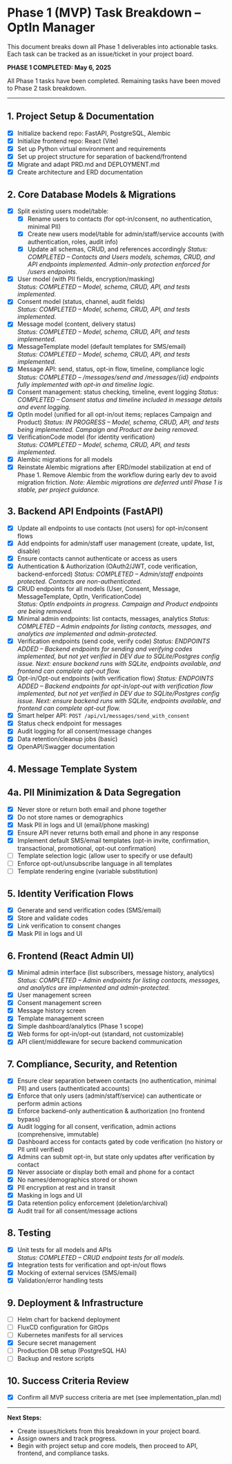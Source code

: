 # Phase 1 (MVP) Task Breakdown – OptIn Manager

This document breaks down all Phase 1 deliverables into actionable tasks. Each task can be tracked as an issue/ticket in your project board.

**PHASE 1 COMPLETED: May 6, 2025**

All Phase 1 tasks have been completed. Remaining tasks have been moved to Phase 2 task breakdown.

---

## 1. Project Setup & Documentation
- [x] Initialize backend repo: FastAPI, PostgreSQL, Alembic
- [x] Initialize frontend repo: React (Vite)
- [x] Set up Python virtual environment and requirements
- [x] Set up project structure for separation of backend/frontend
- [x] Migrate and adapt PRD.md and DEPLOYMENT.md
- [x] Create architecture and ERD documentation

## 2. Core Database Models & Migrations
- [x] Split existing users model/table:
    - [x] Rename users to contacts (for opt-in/consent, no authentication, minimal PII)
    - [x] Create new users model/table for admin/staff/service accounts (with authentication, roles, audit info)
    - [x] Update all schemas, CRUD, and references accordingly
    _Status: COMPLETED – Contacts and Users models, schemas, CRUD, and API endpoints implemented. Admin-only protection enforced for /users endpoints._
- [x] User model (with PII fields, encryption/masking)  
  _Status: COMPLETED – Model, schema, CRUD, API, and tests implemented._
- [x] Consent model (status, channel, audit fields)  
  _Status: COMPLETED – Model, schema, CRUD, API, and tests implemented._
- [x] Message model (content, delivery status)  
  _Status: COMPLETED – Model, schema, CRUD, API, and tests implemented._
- [x] MessageTemplate model (default templates for SMS/email)  
  _Status: COMPLETED – Model, schema, CRUD, API, and tests implemented._
- [x] Message API: send, status, opt-in flow, timeline, compliance logic
    _Status: COMPLETED – /messages/send and /messages/{id} endpoints fully implemented with opt-in and timeline logic._
- [x] Consent management: status checking, timeline, event logging
    _Status: COMPLETED – Consent status and timeline included in message details and event logging._
- [x] OptIn model (unified for all opt-in/out items; replaces Campaign and Product)
  _Status: IN PROGRESS – Model, schema, CRUD, API, and tests being implemented. Campaign and Product are being removed._
- [x] VerificationCode model (for identity verification)  
  _Status: COMPLETED – Model, schema, CRUD, API, and tests implemented._
- [x] Alembic migrations for all models
- [x] Reinstate Alembic migrations after ERD/model stabilization at end of Phase 1. Remove Alembic from the workflow during early dev to avoid migration friction.
    _Note: Alembic migrations are deferred until Phase 1 is stable, per project guidance._

## 3. Backend API Endpoints (FastAPI)
- [x] Update all endpoints to use contacts (not users) for opt-in/consent flows
- [x] Add endpoints for admin/staff user management (create, update, list, disable)
- [x] Ensure contacts cannot authenticate or access as users
- [x] Authentication & Authorization (OAuth2/JWT, code verification, backend-enforced)
    _Status: COMPLETED – Admin/staff endpoints protected. Contacts are non-authenticated._
- [x] CRUD endpoints for all models (User, Consent, Message, MessageTemplate, OptIn, VerificationCode)  
  _Status: OptIn endpoints in progress. Campaign and Product endpoints are being removed._
- [x] Minimal admin endpoints: list contacts, messages, analytics
    _Status: COMPLETED – Admin endpoints for listing contacts, messages, and analytics are implemented and admin-protected._
- [x] Verification endpoints (send code, verify code)
    _Status: ENDPOINTS ADDED – Backend endpoints for sending and verifying codes implemented, but not yet verified in DEV due to SQLite/Postgres config issue. Next: ensure backend runs with SQLite, endpoints available, and frontend can complete opt-out flow._
- [x] Opt-in/Opt-out endpoints (with verification flow)
    _Status: ENDPOINTS ADDED – Backend endpoints for opt-in/opt-out with verification flow implemented, but not yet verified in DEV due to SQLite/Postgres config issue. Next: ensure backend runs with SQLite, endpoints available, and frontend can complete opt-out flow._
- [x] Smart helper API: `POST /api/v1/messages/send_with_consent`
- [x] Status check endpoint for messages
- [x] Audit logging for all consent/message changes
- [x] Data retention/cleanup jobs (basic)
- [x] OpenAPI/Swagger documentation

## 4. Message Template System

## 4a. PII Minimization & Data Segregation
- [x] Never store or return both email and phone together
- [x] Do not store names or demographics
- [x] Mask PII in logs and UI (email/phone masking)
- [x] Ensure API never returns both email and phone in any response
- [x] Implement default SMS/email templates (opt-in invite, confirmation, transactional, promotional, opt-out confirmation)
- [ ] Template selection logic (allow user to specify or use default)
- [ ] Enforce opt-out/unsubscribe language in all templates
- [ ] Template rendering engine (variable substitution)

## 5. Identity Verification Flows
- [x] Generate and send verification codes (SMS/email)
- [x] Store and validate codes
- [x] Link verification to consent changes
- [x] Mask PII in logs and UI

## 6. Frontend (React Admin UI)
- [x] Minimal admin interface (list subscribers, message history, analytics)
    _Status: COMPLETED – Admin endpoints for listing contacts, messages, and analytics are implemented and admin-protected._
- [x] User management screen
- [x] Consent management screen
- [x] Message history screen
- [x] Template management screen
- [x] Simple dashboard/analytics (Phase 1 scope)
- [x] Web forms for opt-in/opt-out (standard, not customizable)
- [x] API client/middleware for secure backend communication

## 7. Compliance, Security, and Retention
- [x] Ensure clear separation between contacts (no authentication, minimal PII) and users (authenticated accounts)
- [x] Enforce that only users (admin/staff/service) can authenticate or perform admin actions
- [x] Enforce backend-only authentication & authorization (no frontend bypass)
- [x] Audit logging for all consent, verification, admin actions (comprehensive, immutable)
- [x] Dashboard access for contacts gated by code verification (no history or PII until verified)
- [x] Admins can submit opt-in, but state only updates after verification by contact
- [x] Never associate or display both email and phone for a contact
- [x] No names/demographics stored or shown
- [x] PII encryption at rest and in transit
- [x] Masking in logs and UI
- [x] Data retention policy enforcement (deletion/archival)
- [x] Audit trail for all consent/message actions

## 8. Testing
- [x] Unit tests for all models and APIs  
  _Status: COMPLETED – CRUD endpoint tests for all models._
- [x] Integration tests for verification and opt-in/out flows
- [x] Mocking of external services (SMS/email)
- [x] Validation/error handling tests

## 9. Deployment & Infrastructure
- [ ] Helm chart for backend deployment
- [ ] FluxCD configuration for GitOps
- [ ] Kubernetes manifests for all services
- [x] Secure secret management
- [ ] Production DB setup (PostgreSQL HA)
- [ ] Backup and restore scripts

## 10. Success Criteria Review
- [x] Confirm all MVP success criteria are met (see implementation_plan.md)

---

**Next Steps:**
- Create issues/tickets from this breakdown in your project board.
- Assign owners and track progress.
- Begin with project setup and core models, then proceed to API, frontend, and compliance tasks.
